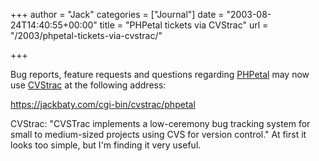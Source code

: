 +++
author = "Jack"
categories = ["Journal"]
date = "2003-08-24T14:40:55+00:00"
title = "PHPetal tickets via CVStrac"
url = "/2003/phpetal-tickets-via-cvstrac/"

+++

Bug reports, feature requests and questions regarding [PHPetal][1] may now use [CVStrac][2] at the following address:

<https://jackbaty.com/cgi-bin/cvstrac/phpetal>

CVStrac: "CVSTrac implements a low-ceremony bug tracking system for small to medium-sized projects using CVS for version control." At first it looks too simple, but I'm finding it very useful.

 [1]: https://jackbaty.com/apps/phpetal
 [2]: http://www.cvstrac.org